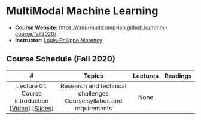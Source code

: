 # MultiModal Machine Learning

- **Course Website:** https://cmu-multicomp-lab.github.io/mmml-course/fall2020/
- **Instructor:** [Louis-Philippe Morency](https://www.cs.cmu.edu/~morency/)

## Course Schedule (Fall 2020)

|#|Topics|Lectures|Readings|
|:---:|:---:|:---:|:---:|
|Lecture 01<br>Course introduction<br>[[Video]()] [[Slides]()]|Research and technical challenges<br>Course syllabus and requirements|None|

